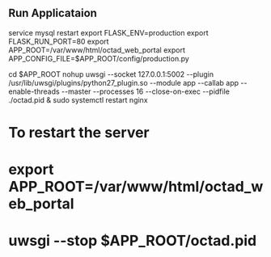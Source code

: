 ## Run Applicataion

service mysql restart
export FLASK_ENV=production
export FLASK_RUN_PORT=80
export APP_ROOT=/var/www/html/octad_web_portal
export APP_CONFIG_FILE=$APP_ROOT/config/production.py


cd $APP_ROOT
nohup uwsgi --socket 127.0.0.1:5002 --plugin /usr/lib/uwsgi/plugins/python27_plugin.so --module app --callab app --enable-threads --master --processes 16 --close-on-exec --pidfile ./octad.pid &
sudo systemctl restart nginx

# To restart the server

# export APP_ROOT=/var/www/html/octad_web_portal
# uwsgi --stop $APP_ROOT/octad.pid